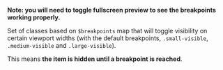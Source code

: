 __Note: you will need to toggle fullscreen preview to see the breakpoints working properly.__

Set of classes based on `$breakpoints` map that will toggle visibility on certain viewport widths (with the default breakpoints, `.small-visible`, `.medium-visible` and `.large-visible`). 

This means __the item is hidden until a breakpoint is reached__.
